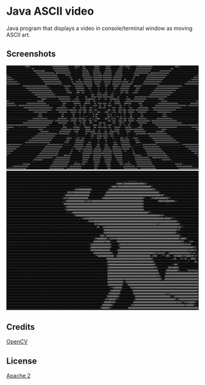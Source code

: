 # Java ASCII video
Java program that displays a video in console/terminal window as moving ASCII art.

## Screenshots
<img src="screenshots/1.jpg" alt="Screenshot" width="750"/>

<img src="screenshots/2.jpg" alt="Screenshot" width="750"/>

## Credits
[OpenCV](https://github.com/opencv/opencv/)

## License
[Apache 2](LICENSE.txt)